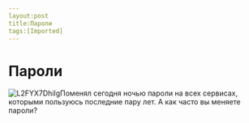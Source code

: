 ```yaml
---
layout:post
title:Пароли
tags:[Imported]
---
```

# Пароли

![L2FYX7DhiIg](https://vlaim.s3.amazonaws.com/uploads/2016/04/L2FYX7DhiIg.jpg)Поменял сегодня ночью пароли на всех сервисах, которыми пользуюсь последние пару лет. А как часто вы меняете пароли?